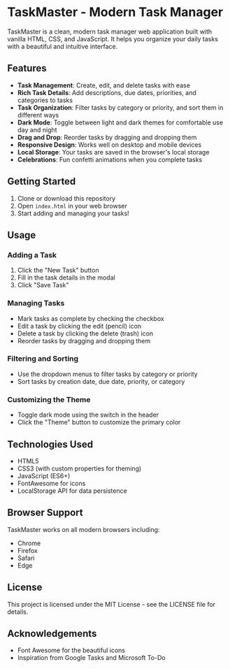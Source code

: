 # TaskMaster - Modern Task Manager

TaskMaster is a clean, modern task manager web application built with vanilla HTML, CSS, and JavaScript. It helps you organize your daily tasks with a beautiful and intuitive interface.

## Features

- **Task Management**: Create, edit, and delete tasks with ease
- **Rich Task Details**: Add descriptions, due dates, priorities, and categories to tasks
- **Task Organization**: Filter tasks by category or priority, and sort them in different ways
- **Dark Mode**: Toggle between light and dark themes for comfortable use day and night
- **Drag and Drop**: Reorder tasks by dragging and dropping them
- **Responsive Design**: Works well on desktop and mobile devices
- **Local Storage**: Your tasks are saved in the browser's local storage
- **Celebrations**: Fun confetti animations when you complete tasks

## Getting Started

1. Clone or download this repository
2. Open `index.html` in your web browser
3. Start adding and managing your tasks!

## Usage

### Adding a Task

1. Click the "New Task" button
2. Fill in the task details in the modal
3. Click "Save Task"

### Managing Tasks

- Mark tasks as complete by checking the checkbox
- Edit a task by clicking the edit (pencil) icon
- Delete a task by clicking the delete (trash) icon
- Reorder tasks by dragging and dropping them

### Filtering and Sorting

- Use the dropdown menus to filter tasks by category or priority
- Sort tasks by creation date, due date, priority, or category

### Customizing the Theme

- Toggle dark mode using the switch in the header
- Click the "Theme" button to customize the primary color

## Technologies Used

- HTML5
- CSS3 (with custom properties for theming)
- JavaScript (ES6+)
- FontAwesome for icons
- LocalStorage API for data persistence

## Browser Support

TaskMaster works on all modern browsers including:
- Chrome
- Firefox
- Safari
- Edge

## License

This project is licensed under the MIT License - see the LICENSE file for details.

## Acknowledgements

- Font Awesome for the beautiful icons
- Inspiration from Google Tasks and Microsoft To-Do 